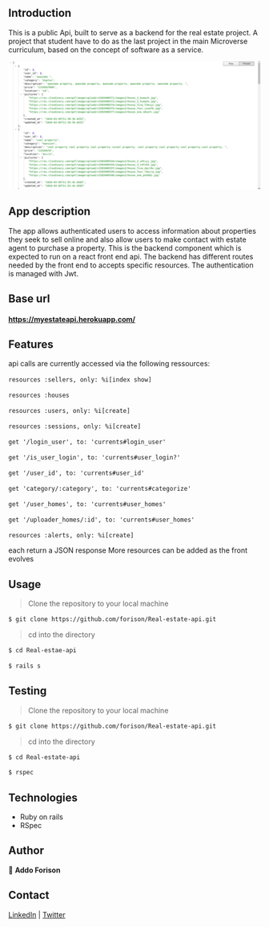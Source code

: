 ## Introduction
This is a public Api, built to serve as a backend for the real estate project. A project that student have to do as the last project in the main Microverse curriculum, based on the concept of software as a service.

![Home view](./app1.png)

## App description
The app allows authenticated users to access information about properties they seek to sell online and also allow users to make contact with estate agent to purchase a property.
This is the backend component which is expected to run on a react front end api.
The backend has different routes needed by the front end to accepts specific resources. The authentication is managed with Jwt.

## Base url

#### https://myestateapi.herokuapp.com/

## Features
api calls are currently accessed via the following ressources:
  
  ```resources :sellers, only: %i[index show]```


  ```resources :houses```
  
  
  ```resources :users, only: %i[create]```
  
  ```resources :sessions, only: %i[create]```
  
  ```get '/login_user', to: 'currents#login_user'```
  
  ```get '/is_user_login', to: 'currents#user_login?'```
  
  ```get '/user_id', to: 'currents#user_id'```
  
  ```get 'category/:category', to: 'currents#categorize'```
  
  ```get '/user_homes', to: 'currents#user_homes'```
  
  ```get '/uploader_homes/:id', to: 'currents#user_homes'```
  
  ```resources :alerts, only: %i[create]```

each return a JSON response
More resources can be added as the front evolves
## Usage

> Clone the repository to your local machine

```sh
$ git clone https://github.com/forison/Real-estate-api.git
```
> cd into the directory

```sh
$ cd Real-estae-api
```

```sh
$ rails s
```
## Testing

> Clone the repository to your local machine

```sh
$ git clone https://github.com/forison/Real-estate-api.git
```
> cd into the directory

```sh
$ cd Real-estate-api
```

```sh
$ rspec
```
## Technologies

- Ruby on rails
- RSpec

## Author

👤 **Addo Forison**

## Contact

[LinkedIn](https://www.linkedin.com/in/forison/) | [Twitter](https://twitter.com/addo_forison)
